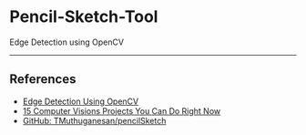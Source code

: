 # Pencil-Sketch-Tool
Edge Detection using OpenCV

---
## References
- [Edge Detection Using OpenCV](https://learnopencv.com/edge-detection-using-opencv/)
- [15 Computer Visions Projects You Can Do Right Now](https://neptune.ai/blog/15-computer-visions-projects)
- [GitHub: TMuthuganesan/pencilSketch](https://github.com/TMuthuganesan/pencilSketch/tree/master)
